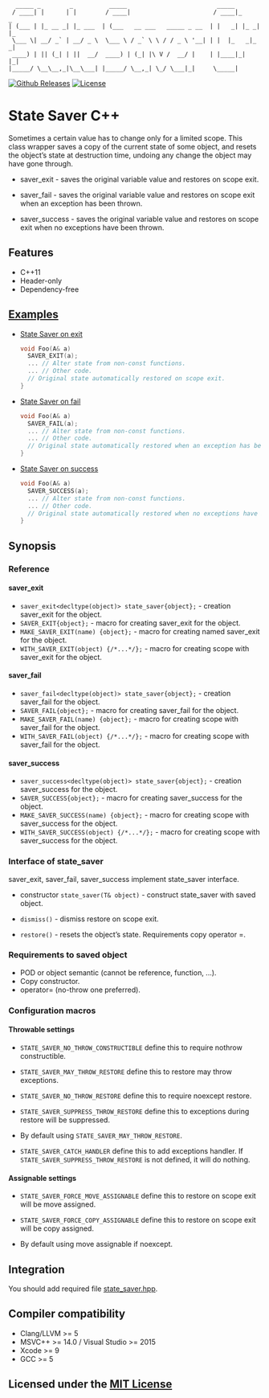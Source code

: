 ```text
  _____ _        _          _____                         _____
 / ____| |      | |        / ____|                       / ____|_     _
| (___ | |_ __ _| |_ ___  | (___   __ ___   _____ _ __  | |   _| |_ _| |_
 \___ \| __/ _` | __/ _ \  \___ \ / _` \ \ / / _ \ '__| | |  |_   _|_   _|
 ____) | || (_| | ||  __/  ____) | (_| |\ V /  __/ |    | |____|_|   |_|
|_____/ \__\__,_|\__\___| |_____/ \__,_| \_/ \___|_|     \_____|
```

[![Github Releases](https://img.shields.io/github/release/Neargye/state_saver.svg)](https://github.com/Neargye/state_saver/releases)
[![License](https://img.shields.io/github/license/Neargye/state_saver.svg)](LICENSE)

# State Saver C++

Sometimes a certain value has to change only for a limited scope. This class wrapper saves a copy of the current state of some object, and resets the object’s state at destruction time, undoing any change the object may have gone through.

* saver_exit - saves the original variable value and restores on scope exit.

* saver_fail - saves the original variable value and restores on scope exit when an exception has been thrown.

* saver_success - saves the original variable value and restores on scope exit when no exceptions have been thrown.

## Features

* C++11
* Header-only
* Dependency-free

## [Examples](example)

* [State Saver on exit](example/state_saver_exit_example.cpp)

  ```cpp
  void Foo(A& a)
    SAVER_EXIT(a);
    ... // Alter state from non-const functions.
    ... // Other code.
    // Original state automatically restored on scope exit.
  }
  ```

* [State Saver on fail](example/state_saver_fail_example.cpp)

  ```cpp
  void Foo(A& a)
    SAVER_FAIL(a);
    ... // Alter state from non-const functions.
    ... // Other code.
    // Original state automatically restored when an exception has been thrown.
  }
  ```

* [State Saver on success](example/state_saver_success_example.cpp)

  ```cpp
  void Foo(A& a)
    SAVER_SUCCESS(a);
    ... // Alter state from non-const functions.
    ... // Other code.
    // Original state automatically restored when no exceptions have been thrown.
  }
  ```

## Synopsis

### Reference

#### saver_exit

* `saver_exit<decltype(object)> state_saver{object};` - creation saver_exit for the object.
* `SAVER_EXIT{object};` - macro for creating saver_exit for the object.
* `MAKE_SAVER_EXIT(name) {object};` - macro for creating named saver_exit for the object.
* `WITH_SAVER_EXIT(object) {/*...*/};` - macro for creating scope with saver_exit for the object.

#### saver_fail

* `saver_fail<decltype(object)> state_saver{object};` - creation saver_fail for the object.
* `SAVER_FAIL{object};` - macro for creating saver_fail for the object.
* `MAKE_SAVER_FAIL(name) {object};` - macro for creating scope with saver_fail for the object.
* `WITH_SAVER_FAIL(object) {/*...*/};` - macro for creating scope with saver_fail for the object.

#### saver_success

* `saver_success<decltype(object)> state_saver{object};` - creation saver_success for the object.
* `SAVER_SUCCESS{object};` - macro for creating saver_success for the object.
* `MAKE_SAVER_SUCCESS(name) {object};` - macro for creating scope with saver_success for the object.
* `WITH_SAVER_SUCCESS(object) {/*...*/};` - macro for creating scope with saver_success for the object.

### Interface of state_saver

saver_exit, saver_fail, saver_success implement state_saver interface.

* constructor `state_saver(T& object)` - construct state_saver with saved object.

* `dismiss()` - dismiss restore on scope exit.

* `restore()` - resets the object’s state. Requirements copy operator =.

### Requirements to saved object

* POD or object semantic (cannot be reference, function, ...).
* Copy constructor.
* operator= (no-throw one preferred).

### Configuration macros

#### Throwable settings

* `STATE_SAVER_NO_THROW_CONSTRUCTIBLE` define this to require nothrow constructible.

* `STATE_SAVER_MAY_THROW_RESTORE` define this to restore may throw exceptions.

* `STATE_SAVER_NO_THROW_RESTORE` define this to require noexcept restore.

* `STATE_SAVER_SUPPRESS_THROW_RESTORE` define this to exceptions during restore will be suppressed.

* By default using `STATE_SAVER_MAY_THROW_RESTORE`.

* `STATE_SAVER_CATCH_HANDLER` define this to add exceptions handler. If `STATE_SAVER_SUPPRESS_THROW_RESTORE` is not defined, it will do nothing.

#### Assignable settings

* `STATE_SAVER_FORCE_MOVE_ASSIGNABLE` define this to restore on scope exit will be move assigned.

* `STATE_SAVER_FORCE_COPY_ASSIGNABLE` define this to restore on scope exit will be copy assigned.

* By default using move assignable if noexcept.

## Integration

You should add required file [state_saver.hpp](include/state_saver.hpp).

## Compiler compatibility

* Clang/LLVM >= 5
* MSVC++ >= 14.0 / Visual Studio >= 2015
* Xcode >= 9
* GCC >= 5

## Licensed under the [MIT License](LICENSE)
